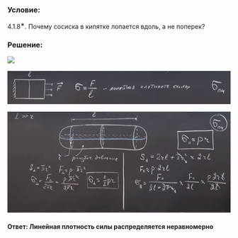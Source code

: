 ###  Условие:

$4.1.8^{∗}.$ Почему сосиска в кипятке лопается вдоль, а не поперек?

###  Решение:

![](https://www.youtube.com/embed/1rSIuTnXqQI)

![|1261x186, 67%](../../img/4.1.8/01.png)

![|1539x700, 67%](../../img/4.1.8/02.png)

#### Ответ: Линейная плотность силы распределяется неравномерно